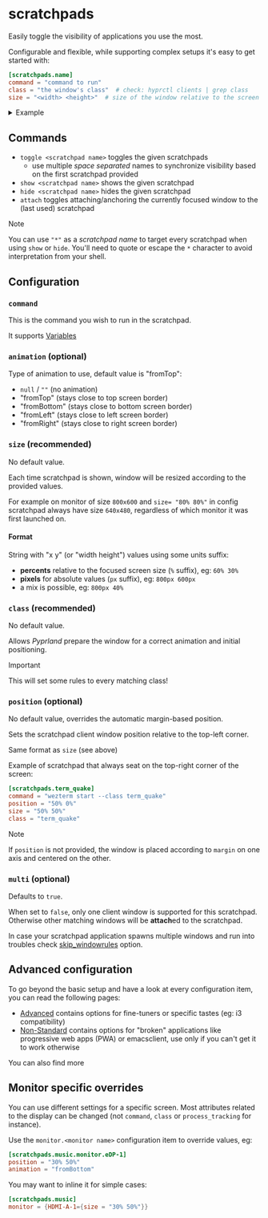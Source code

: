 # scratchpads

Easily toggle the visibility of applications you use the most.

Configurable and flexible, while supporting complex setups it's easy to get started with:

```toml
[scratchpads.name]
command = "command to run"
class = "the window's class"  # check: hyprctl clients | grep class
size = "<width> <height>"  # size of the window relative to the screen size
```

<details>
<summary>Example</summary>

As an example, defining two scratchpads:

- _term_ which would be a kitty terminal on upper part of the screen
- _volume_ which would be a pavucontrol window on the right part of the screen


```toml
[scratchpads.term]
animation = "fromTop"
command = "kitty --class kitty-dropterm"
class = "kitty-dropterm"
size = "75% 60%"
max_size = "1920px 100%"
margin = 50

[scratchpads.volume]
animation = "fromRight"
command = "pavucontrol"
class = "org.pulseaudio.pavucontrol"
size = "40% 90%"
unfocus = "hide"
lazy = true
```

Shortcuts are generally needed:

```ini
bind = $mainMod,V,exec,pypr toggle volume
bind = $mainMod,A,exec,pypr toggle term
bind = $mainMod,Y,exec,pypr attach
```

Note that when `class` is provided, the window is automatically managed by pyprland.
When you create a scratchpad called "name", it will be hidden in `special:scratch_<name>`.

> [!note]
> If you wish to have a more generic space for any application you may run, check [toggle_special](toggle_special).

</details>

## Commands

- `toggle <scratchpad name>`  toggles the given scratchpads
  - use multiple _space separated_ names to synchronize visibility based on the first scratchpad provided
- `show <scratchpad name>`  shows the given scratchpad
- `hide <scratchpad name>`  hides the given scratchpad
- `attach`  toggles attaching/anchoring the currently focused window to the (last used) scratchpad

> [!note]
> You can use `"*"` as a _scratchpad name_ to target every scratchpad when using `show` or `hide`.
> You'll need to quote or escape the `*` character to avoid interpretation from your shell.

## Configuration

### `command`

This is the command you wish to run in the scratchpad.

It supports [Variables](Variables)

### `animation` (optional)

Type of animation to use, default value is "fromTop":

- `null` / `""` (no animation)
- "fromTop" (stays close to top screen border)
- "fromBottom" (stays close to bottom screen border)
- "fromLeft" (stays close to left screen border)
- "fromRight" (stays close to right screen border)

### `size` (recommended)

No default value.

Each time scratchpad is shown, window will be resized according to the provided values.

For example on monitor of size `800x600` and `size= "80% 80%"` in config scratchpad always have size `640x480`,
regardless of which monitor it was first launched on.

#### Format

String with "x y" (or "width height") values using some units suffix:

- **percents** relative to the focused screen size (`%` suffix), eg: `60% 30%`
- **pixels** for absolute values (`px` suffix), eg: `800px 600px`
- a mix is possible, eg: `800px 40%`

### `class` (recommended)

No default value.

Allows _Pyprland_ prepare the window for a correct animation and initial positioning.

> [!important]
> This will set some rules to every matching class!

### `position` (optional)

No default value, overrides the automatic margin-based position.

Sets the scratchpad client window position relative to the top-left corner.

Same format as `size` (see above)

Example of scratchpad that always seat on the top-right corner of the screen:

```toml
[scratchpads.term_quake]
command = "wezterm start --class term_quake"
position = "50% 0%"
size = "50% 50%"
class = "term_quake"
```

> [!note]
> If `position` is not provided, the window is placed according to `margin` on one axis and centered on the other.

### `multi` (optional)

Defaults to `true`.

When set to `false`, only one client window is supported for this scratchpad.
Otherwise other matching windows will be **attach**ed to the scratchpad.

In case your scratchpad application spawns multiple windows and run
into troubles check [skip_windowrules](scratchpads_nonstandard#skip_windowrules) option.

## Advanced configuration

To go beyond the basic setup and have a look at every configuration item, you can read the following pages:

- [Advanced](scratchpads_advanced) contains options for fine-tuners or specific tastes (eg: i3 compatibility)
- [Non-Standard](scratchpads_nonstandard) contains options for "broken" applications
like progressive web apps (PWA) or emacsclient, use only if you can't get it to work otherwise

You can also find more

## Monitor specific overrides

You can use different settings for a specific screen.
Most attributes related to the display can be changed (not `command`, `class` or `process_tracking` for instance).

Use the `monitor.<monitor name>` configuration item to override values, eg:

```toml
[scratchpads.music.monitor.eDP-1]
position = "30% 50%"
animation = "fromBottom"
```

You may want to inline it for simple cases:

```toml
[scratchpads.music]
monitor = {HDMI-A-1={size = "30% 50%"}}
```
